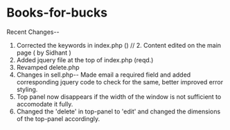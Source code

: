 Books-for-bucks
===============

Recent Changes--

1. Corrected the keywords in index.php (<meta name="Keywords" content="...">)
// 2. Content edited on the main page ( by Sidhant )
3. Added jquery file at the top of index.php (reqd.)
4. Revamped delete.php
5. Changes in sell.php-- Made email a required field and added corresponding jquery code to check for the same, better improved error styling. 
6. Top panel now disappears if the width of the window is not sufficient to accomodate it fully.
7. Changed the 'delete' in top-panel to 'edit' and changed the dimensions of the top-panel accordingly.
